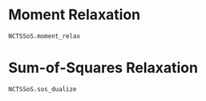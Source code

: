 # Moment Relaxation

```@docs
NCTSSoS.moment_relax
```

# Sum-of-Squares Relaxation

```@docs
NCTSSoS.sos_dualize
```
